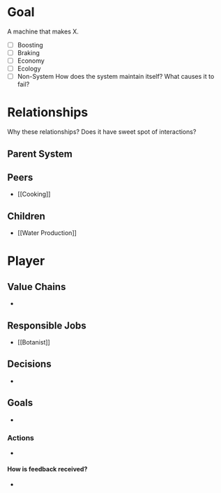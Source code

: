 # Goal
A machine that makes X.
- [ ] Boosting
- [ ] Braking
- [ ] Economy
- [ ] Ecology
- [ ] Non-System
How does the system maintain itself? What causes it to fail?
# Relationships
Why these relationships?
Does it have sweet spot of interactions?
## Parent System

## Peers
- [[Cooking]]
## Children
- [[Water Production]]
# Player
## Value Chains
- 
## Responsible Jobs
- [[Botanist]]
## Decisions
- 
## Goals
- 
### Actions
- 
#### How is feedback received?
- 

